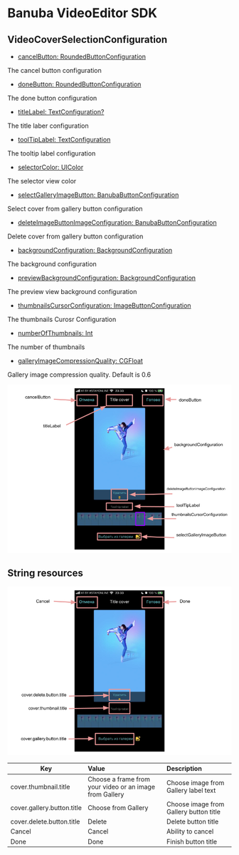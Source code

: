 # Banuba VideoEditor SDK
##  VideoCoverSelectionConfiguration

- [cancelButton: RoundedButtonConfiguration](/Example/Example/Extension/CoverConfiguration.swift#L42)

The cancel button configuration

- [doneButton: RoundedButtonConfiguration](/Example/Example/Extension/CoverConfiguration.swift#L46)

The done button configuration

- [titleLabel: TextConfiguration?](/Example/Example/Extension/CoverConfiguration.swift#L50)

The title laber configuration

- [toolTipLabel: TextConfiguration](/Example/Example/Extension/CoverConfiguration.swift#L51)

The tooltip label configuration

- [selectorColor: UIColor](/Example/Example/Extension/CoverConfiguration.swift#L52)

The selector view color
  
- [selectGalleryImageButton: BanubaButtonConfiguration](/Example/Example/Extension/CoverConfiguration.swift#L53)

Select cover from gallery button configuration

- [deleteImageButtonImageConfiguration: BanubaButtonConfiguration](/Example/Example/Extension/CoverConfiguration.swift#L54)

Delete cover from gallery button configuration

- [backgroundConfiguration: BackgroundConfiguration](/Example/Example/Extension/CoverConfiguration.swift#L55)
  
The background configuration 

- [previewBackgroundConfiguration: BackgroundConfiguration](/Example/Example/Extension/CoverConfiguration.swift#L56)

The preview view background configuration

- [thumbnailsCursorConfiguration: ImageButtonConfiguration](/Example/Example/Extension/CoverConfiguration.swift#L57)

The thumbnails Curosr Configuration

- [numberOfThumbnails: Int](/Example/Example/Extension/CoverConfiguration.swift#L58)

The number of thumbnails

- [galleryImageCompressionQuality: CGFloat](/Example/Example/Extension/CoverConfiguration.swift#L58)

Gallery image compression quality. Default is 0.6
  
![img](screenshots/VideoCoverSelectionConfiguration.png)

## String resources

![img](screenshots/CoverLocalization.png)

| Key        |      Value      |   Description |
| ------------- | :----------- | :------------- |
| cover.thumbnail.title | Choose a frame from your video or an image from Gallery | Choose image from Gallery label text
| cover.gallery.button.title | Choose from Gallery | Choose image from Gallery button title
| cover.delete.button.title | Delete | Delete button title
| Cancel | Cancel | Ability to cancel
| Done | Done | Finish button title

